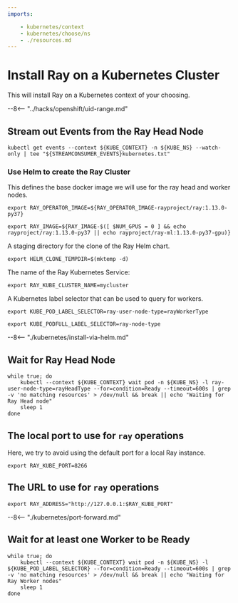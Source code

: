 ```yaml
---
imports:

    - kubernetes/context
    - kubernetes/choose/ns
    - ./resources.md
---
```


# Install Ray on a Kubernetes Cluster

This will install Ray on a Kubernetes context of your choosing.

--8<-- "../hacks/openshift/uid-range.md"

## Stream out Events from the Ray Head Node

```shell.async
kubectl get events --context ${KUBE_CONTEXT} -n ${KUBE_NS} --watch-only | tee "${STREAMCONSUMER_EVENTS}kubernetes.txt"
```

### Use Helm to create the Ray Cluster

This defines the base docker image we will use for the ray head and worker nodes.

```shell
export RAY_OPERATOR_IMAGE=${RAY_OPERATOR_IMAGE-rayproject/ray:1.13.0-py37}
```

```shell
export RAY_IMAGE=${RAY_IMAGE-$([ $NUM_GPUS = 0 ] && echo rayproject/ray:1.13.0-py37 || echo rayproject/ray-ml:1.13.0-py37-gpu)}
```

A staging directory for the clone of the Ray Helm chart.

```shell
export HELM_CLONE_TEMPDIR=$(mktemp -d)
```

The name of the Ray Kubernetes Service:

```shell
export RAY_KUBE_CLUSTER_NAME=mycluster
```

A Kubernetes label selector that can be used to query for workers.

```shell
export KUBE_POD_LABEL_SELECTOR=ray-user-node-type=rayWorkerType
```

```shell
export KUBE_PODFULL_LABEL_SELECTOR=ray-node-type
```

--8<-- "./kubernetes/install-via-helm.md"

## Wait for Ray Head Node

```shell
while true; do
    kubectl --context ${KUBE_CONTEXT} wait pod -n ${KUBE_NS} -l ray-user-node-type=rayHeadType --for=condition=Ready --timeout=600s | grep -v 'no matching resources' > /dev/null && break || echo "Waiting for Ray Head node"
    sleep 1
done
```

## The local port to use for `ray` operations

Here, we try to avoid using the default port for a local Ray instance.

```shell
export RAY_KUBE_PORT=8266
```

## The URL to use for `ray` operations

```shell
export RAY_ADDRESS="http://127.0.0.1:$RAY_KUBE_PORT"
```

--8<-- "./kubernetes/port-forward.md"

## Wait for at least one Worker to be Ready

```shell
while true; do
    kubectl --context ${KUBE_CONTEXT} wait pod -n ${KUBE_NS} -l ${KUBE_POD_LABEL_SELECTOR} --for=condition=Ready --timeout=600s | grep -v 'no matching resources' > /dev/null && break || echo "Waiting for Ray Worker nodes"
    sleep 1
done
```
